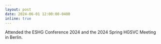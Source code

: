 ```yaml
---
layout: post
date: 2024-06-01 12:00:00-0400
inline: true
---
```


Attended the ESHG Conference 2024 and the 2024 Spring HGSVC Meeting in Berlin.

